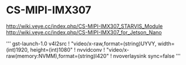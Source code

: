 # CS-MIPI-IMX307
http://wiki.veye.cc/index.php/CS-MIPI-IMX307_STARVIS_Module
http://wiki.veye.cc/index.php/CS-MIPI-IMX307_for_Jetson_Nano

'''
gst-launch-1.0 v4l2src ! "video/x-raw,format=(string)UYVY, width=(int)1920, height=(int)1080" ! nvvidconv ! "video/x-raw(memory:NVMM),format=(string)I420" ! nvoverlaysink sync=false
'''